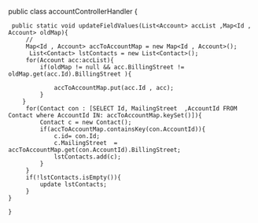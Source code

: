 public class accountControllerHandler {
     
    
     public static void updateFieldValues(List<Account> accList ,Map<Id , Account> oldMap){
         //
         Map<Id , Account> accToAccountMap = new Map<Id , Account>();
          List<Contact> lstContacts = new List<Contact>();
         for(Account acc:accList){
             if(oldMap != null && acc.BillingStreet != oldMap.get(acc.Id).BillingStreet ){
                 
                 accToAccountMap.put(acc.Id , acc);
             }
        }
         for(Contact con : [SELECT Id, MailingStreet  ,AccountId FROM Contact where AccountId IN: accToAccountMap.keySet()]){
             Contact c = new Contact();
             if(accToAccountMap.containsKey(con.AccountId)){
                 c.id= con.Id;
                 c.MailingStreet  = accToAccountMap.get(con.AccountId).BillingStreet;
                 lstContacts.add(c);
             }
         }
         if(!lstContacts.isEmpty()){
             update lstContacts;
         }
    }
    
    }
